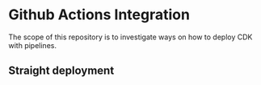 # Github Actions Integration
The scope of this repository is to investigate ways on how to deploy CDK with pipelines.

## Straight deployment